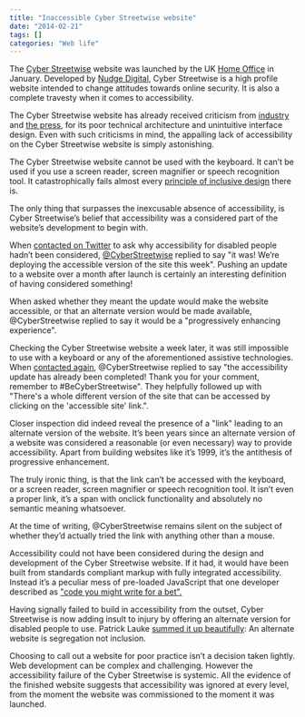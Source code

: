 ```yaml
---
title: "Inaccessible Cyber Streetwise website"
date: "2014-02-21"
tags: []
categories: "Web life"
---
```


The [Cyber Streetwise](https://www.cyberstreetwise.com/#!/street) website was launched by the UK [Home Office](https://www.gov.uk/government/organisations/home-office) in January. Developed by [Nudge Digital](https://www.nudgedigital.co.uk/), Cyber Streetwise is a high profile website intended to change attitudes towards online security. It is also a complete travesty when it comes to accessibility.

The Cyber Streetwise website has already received criticism from [industry](https://medium.com/p/55d6028c688a) and [the press](https://www.theregister.co.uk/2014/02/14/cyber_streetwise/), for its poor technical architecture and unintuitive interface design. Even with such criticisms in mind, the appalling lack of accessibility on the Cyber Streetwise website is simply astonishing.

The Cyber Streetwise website cannot be used with the keyboard. It can’t be used if you use a screen reader, screen magnifier or speech recognition tool. It catastrophically fails almost every [principle of inclusive design](https://www.w3.org/TR/WCAG20/) there is.

The only thing that surpasses the inexcusable absence of accessibility, is Cyber Streetwise’s belief that accessibility was a considered part of the website’s development to begin with.

When [contacted on Twitter](https://twitter.com/LeonieWatson/status/434697623422132225) to ask why accessibility for disabled people hadn’t been considered, [@CyberStreetwise](https://www.twitter.com/cyberstreetwise) replied to say "it was! We’re deploying the accessible version of the site this week". Pushing an update to a website over a month after launch is certainly an interesting definition of having considered something!

When asked whether they meant the update would make the website accessible, or that an alternate version would be made available, @CyberStreetwise replied to say it would be a "progressively enhancing experience".

Checking the Cyber Streetwise website a week later, it was still impossible to use with a keyboard or any of the aforementioned assistive technologies. When [contacted again](https://twitter.com/LeonieWatson/status/436819449271033856), @CyberStreetwise replied to say "the accessibility update has already been completed! Thank you for your comment, remember to #BeCyberStreetwise". They helpfully followed up with "There's a whole different version of the site that can be accessed by clicking on the 'accessible site' link.".

Closer inspection did indeed reveal the presence of a "link" leading to an alternate version of the website. It’s been years since an alternate version of a website was considered a reasonable (or even necessary) way to provide accessibility. Apart from building websites like it’s 1999, it’s the antithesis of progressive enhancement.

The truly ironic thing, is that the link can’t be accessed with the keyboard, or a screen reader, screen magnifier or speech recognition tool. It isn’t even a proper link, it’s a span with onclick functionality and absolutely no semantic meaning whatsoever.

At the time of writing, @CyberStreetwise remains silent on the subject of whether they’d actually tried the link with anything other than a mouse.

Accessibility could not have been considered during the design and development of the Cyber Streetwise website. If it had, it would have been built from standards compliant markup with fully integrated accessibility. Instead it’s a peculiar mess of pre-loaded JavaScript that one developer described as ["code you might write for a bet".](https://medium.com/p/55d6028c688a)

Having signally failed to build in accessibility from the outset, Cyber Streetwise is now adding insult to injury by offering an alternate version for disabled people to use. Patrick Lauke [summed it up beautifully](https://twitter.com/patrick_h_lauke/status/436821924988350464): An alternate website is segregation not inclusion.

Choosing to call out a website for poor practice isn’t a decision taken lightly. Web development can be complex and challenging. However the accessibility failure of the Cyber Streetwise is systemic. All the evidence of the finished website suggests that accessibility was ignored at every level, from the moment the website was commissioned to the moment it was launched.
